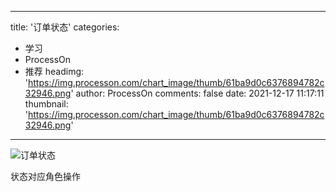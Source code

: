 
---
title: '订单状态'
categories: 
 - 学习
 - ProcessOn
 - 推荐
headimg: 'https://img.processon.com/chart_image/thumb/61ba9d0c6376894782c32946.png'
author: ProcessOn
comments: false
date: 2021-12-17 11:17:11
thumbnail: 'https://img.processon.com/chart_image/thumb/61ba9d0c6376894782c32946.png'
---

<div>   
<img class="thumb" alt="订单状态" src="https://img.processon.com/chart_image/thumb/61ba9d0c6376894782c32946.png" referrerpolicy="no-referrer">
<p>状态对应角色操作</p>  
</div>
            
